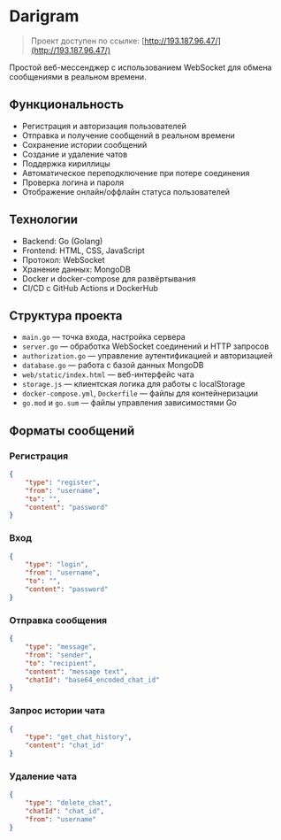 # Darigram

> Проект доступен по ссылке: [http://193.187.96.47/](http://193.187.96.47/)

Простой веб-мессенджер с использованием WebSocket для обмена сообщениями в реальном времени.

## Функциональность

- Регистрация и авторизация пользователей
- Отправка и получение сообщений в реальном времени
- Сохранение истории сообщений
- Создание и удаление чатов
- Поддержка кириллицы
- Автоматическое переподключение при потере соединения
- Проверка логина и пароля
- Отображение онлайн/оффлайн статуса пользователей

## Технологии

- Backend: Go (Golang)
- Frontend: HTML, CSS, JavaScript
- Протокол: WebSocket
- Хранение данных: MongoDB
- Docker и docker-compose для развёртывания
- CI/CD с GitHub Actions и DockerHub

## Структура проекта

- `main.go` — точка входа, настройка сервера
- `server.go` — обработка WebSocket соединений и HTTP запросов
- `authorization.go` — управление аутентификацией и авторизацией
- `database.go` — работа с базой данных MongoDB
- `web/static/index.html` — веб-интерфейс чата
- `storage.js` — клиентская логика для работы с localStorage
- `docker-compose.yml`, `Dockerfile` — файлы для контейнеризации
- `go.mod` и `go.sum` — файлы управления зависимостями Go

## Форматы сообщений

### Регистрация
```json
{
    "type": "register",
    "from": "username",
    "to": "",
    "content": "password"
}
```

### Вход
```json
{
    "type": "login",
    "from": "username",
    "to": "",
    "content": "password"
}
```

### Отправка сообщения
```json
{
    "type": "message",
    "from": "sender",
    "to": "recipient",
    "content": "message text",
    "chatId": "base64_encoded_chat_id"
}
```

### Запрос истории чата
```json
{
    "type": "get_chat_history",
    "content": "chat_id"
}
```

### Удаление чата
```json
{
    "type": "delete_chat",
    "chatId": "chat_id",
    "from": "username"
}
```
